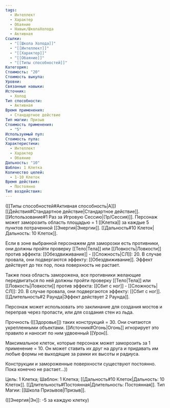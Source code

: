 ```yaml
---
tags:
  - Интеллект
  - Характер
  - Обаяние
  - Навык/ШколаХолода
  - Активная
Ссылки:
  - "[[Школа Холода]]"
  - "[[Интеллект]]"
  - "[[Характер]]"
  - "[[Обаяние]]"
  - "[[Типы способностей]]"
Категория: 
Стоимость: "20"
Стоимость выкупа: 
Уровни: 
Связанные навыки: 
Источник:
  - Холод
Тип способности:
  - Активная
Время применения:
  - Стандартное действие
Тип магии: Призыв
Стоимость применения:
  - "5"
Используемый пул: 
Стоимость пула: 
Характеристики:
  - Интеллект
  - Характер
  - Обаяние
Дальность: "10"
Шаблон: 1 Клетка
Количество целей:
  - 1-10 Клеток
Время действия:
  - Постоянно
Тип воздействия:
---
```

([[Типы способностей#Активная способность|А]]) [[Действия#Стандартное действие|Стандартное действие]]. [[Использование#1 Раз за Игровую Сессию|(1р/Сессия)]]. Персонаж может заморозить область площадью = 1 [[Клетка]] за каждые 5 пунктов потраченной [[Энергия|Энергии]]. [[Дальность#10 Клеток|Дальность: 10 Клеток]].

Если в зоне выбранной персонажем для заморозки есть противники, они должны пройти проверку [[Тело|Тела]] или [[Ловкость|Ловкости]] против эффекта: [[Обездвиживание]] - [[Сложность|СЛ]]: 20. В случае провала, они подвергаются эффекту: [[Обездвиживание]]. Эффект действует до тех пор, пока поверхность не растает. 

Также пока область заморожена, все противники желающие передвигаться по ней должны пройти проверку [[Тело|Тела]] или [[Ловкость|Ловкости]] против эффекта: [[Сбит с ног]] - [[Сложность|СЛ]]: 20. В случае провала, они подвергаются эффекту: [[Сбит с ног]]. [[Длительность#2 Раунда|Эффект действует 2 Раунда]].

Персонаж может использовать это заклинание для создания мостов и переправ через пропасти, или для создания стен из льда. 

Прочность ([[Здоровье]]) таких конструкций = 30. Они считаются укрепленными объектами. [[Источник#Огонь|Огонь]] игнорирует это правило и наносит по ним удвоенный [[Урон]]. 

Максимальное клеток, которые персонаж может заморозить за 1 применение = 10. Он может ставить их друг на друга и придавать им любые формы не выходящие за рамки их высоты и радиуса.

Конструкции и замороженные поверхности существуют постоянно. Пока конечно не растает...))

Цель: 1 Клетка; Шаблон: 1 Клетка; [[Дальность#10 Клеток|Дальность: 10 Клеток]]. [[Длительность#Постоянная|Длительность: Постоянная]]. Тип Магии: [[Школа Призывов|Призыв]].

([[Энергия|Эн]]: -5 за каждую клетку)